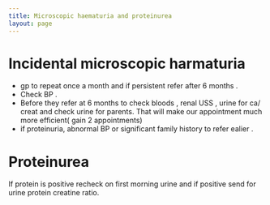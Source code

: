 ```yaml
---
title: Microscopic haematuria and proteinurea
layout: page
---
```


# Incidental microscopic harmaturia

- gp to repeat once a month and if persistent refer after 6 months .
- Check BP .
- Before they refer at 6 months to check bloods , renal USS , urine for ca/ creat and check urine for parents. That will make our appointment much more efficient( gain 2 appointments)
- if proteinuria, abnormal BP or significant family history to refer ealier .

# Proteinurea

If protein is positive recheck on first morning urine and if positive send for urine protein creatine ratio.
